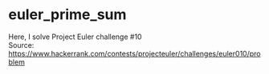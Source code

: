 # euler_prime_sum

Here, I solve Project Euler challenge #10 <br>
Source: https://www.hackerrank.com/contests/projecteuler/challenges/euler010/problem 
